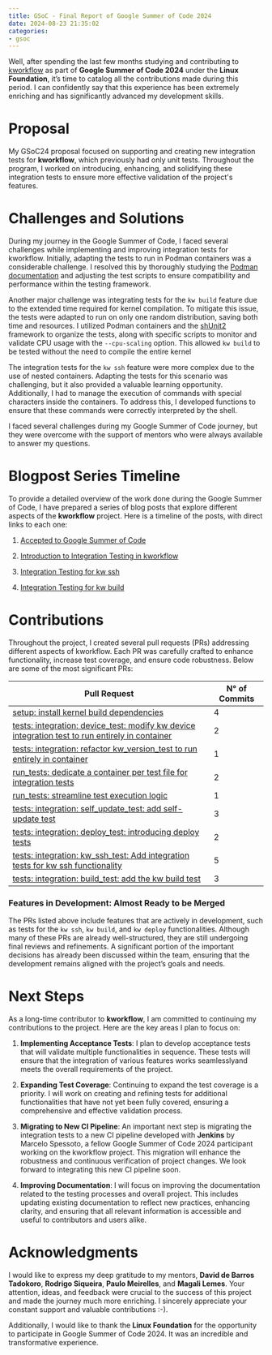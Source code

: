 ```yaml
---
title: GSoC - Final Report of Google Summer of Code 2024
date: 2024-08-23 21:35:02
categories:
- gsoc
---
```


Well, after spending the last few months studying and contributing to
[kworkflow](https://kworkflow.org/) as part of **Google Summer of Code 2024**
under the **Linux Foundation**, it’s time to catalog all the contributions made
during this period. I can confidently say that this experience has been
extremely enriching and has significantly advanced my development skills.

# Proposal

My GSoC24 proposal focused on supporting and creating new integration tests for
**kworkflow**, which previously had only unit tests. Throughout the program, I
worked on introducing, enhancing, and solidifying these integration tests to
ensure more effective validation of the project's features.

# Challenges and Solutions

During my journey in the Google Summer of Code, I faced several challenges
while implementing and improving integration tests for kworkflow. Initially,
adapting the tests to run in Podman containers was a considerable challenge. I
resolved this by thoroughly studying the [Podman
documentation](https://docs.podman.io/en/latest/) and adjusting the test
scripts to ensure compatibility and performance within the testing framework.

Another major challenge was integrating tests for the `kw build` feature due to
the extended time required for kernel compilation. To mitigate this issue, the
tests were adapted to run on only one random distribution, saving both time and
resources. I utilized Podman containers and the
[shUnit2](https://github.com/kward/shunit2) framework to organize the tests,
along with specific scripts to monitor and validate CPU usage with the
`--cpu-scaling` option. This allowed `kw build` to be tested without the need
to compile the entire kernel

The integration tests for the `kw ssh` feature were more complex due to the use
of nested containers. Adapting the tests for this scenario was challenging, but
it also provided a valuable learning opportunity. Additionally, I had to manage
the execution of commands with special characters inside the containers. To
address this, I developed functions to ensure that these commands were
correctly interpreted by the shell.

I faced several challenges during my Google Summer of Code journey, but they
were overcome with the support of mentors who were always available to answer
my questions.

# Blogpost Series Timeline

To provide a detailed overview of the work done during the Google Summer of
Code, I have prepared a series of blog posts that explore different aspects of
the **kworkflow** project. Here is a timeline of the posts, with direct links to
each one:

1. [Accepted to Google Summer of Code](https://aquilamacedo.github.io/gsoc/kworkflow/integration%20tests/2024/05/03/got-accepted-into-gsoc/)

2. [Introduction to Integration Testing in kworkflow ](https://aquilamacedo.github.io/gsoc/kworkflow/integration-tests/2024/06/26/introduction-to-integration-testing/)

3. [Integration Testing for kw ssh](https://aquilamacedo.github.io/gsoc/kworkflow/integration-tests/kw-ssh/2024/07/30/integration-for-kw-ssh/)

4. [Integration Testing for kw build](https://aquilamacedo.github.io/gsoc/kworkflow/integration-tests/kw-build/2024/08/20/integration-for-kw-build/)


# Contributions

Throughout the project, I created several pull requests (PRs) addressing
different aspects of kworkflow. Each PR was carefully crafted to enhance
functionality, increase test coverage, and ensure code robustness. Below are
some of the most significant PRs:

| Pull Request | N° of Commits | 
| --- | --- |
| [setup: install kernel build dependencies](https://github.com/kworkflow/kworkflow/pull/1108) |4|
| [tests: integration: device_test: modify kw device integration test to run entirely in container](https://github.com/kworkflow/kworkflow/pull/1135) | 2 |
| [tests: integration: refactor kw_version_test to run entirely in container](https://github.com/kworkflow/kworkflow/pull/1113) | 1 |
| [run_tests: dedicate a container per test file for integration tests](https://github.com/kworkflow/kworkflow/pull/1130) | 2 |
| [run_tests: streamline test execution logic](https://github.com/kworkflow/kworkflow/pull/1148) | 1 |
| [tests: integration: self_update_test: add self-update test](https://github.com/kworkflow/kworkflow/pull/1055) | 3 |
| [tests: integration: deploy_test: introducing deploy tests](https://github.com/kworkflow/kworkflow/pull/1161) | 2 |
| [tests: integration: kw_ssh_test: Add integration tests for kw ssh functionality](https://github.com/kworkflow/kworkflow/pull/1116) | 5 |
| [tests: integration: build_test: add the kw build test](https://github.com/kworkflow/kworkflow/pull/1143) | 3 |

### Features in Development: Almost Ready to be Merged

The PRs listed above include features that are actively in development, such as
tests for the `kw ssh`, `kw build`, and `kw deploy` functionalities. Although
many of these PRs are already well-structured, they are still undergoing final
reviews and refinements. A significant portion of the important decisions has
already been discussed within the team, ensuring that the development remains
aligned with the project’s goals and needs.

# Next Steps

As a long-time contributor to **kworkflow**, I am committed to continuing my
contributions to the project. Here are the key areas I plan to focus on:

1. **Implementing Acceptance Tests**:
 I plan to develop acceptance tests that will validate multiple functionalities
 in sequence. These tests will ensure that the integration of various features
 works seamlesslyand meets the overall requirements of the project.

2. **Expanding Test Coverage**:
 Continuing to expand the test coverage is a priority. I will work on creating
 and refining tests for additional functionalities that have not yet been fully
 covered, ensuring a comprehensive and effective validation process.

3. **Migrating to New CI Pipeline**:
 An important next step is migrating the integration tests to a new CI pipeline
 developed with **Jenkins** by Marcelo Spessoto, a fellow Google Summer of Code
 2024 participant working on the kworkflow project. This migration will enhance
 the robustness and continuous verification of project changes. We look forward
 to integrating this new CI pipeline soon.

4. **Improving Documentation**:
 I will focus on improving the documentation related to the testing processes
 and overall project. This includes updating existing documentation to reflect
 new practices, enhancing clarity, and ensuring that all relevant information is
 accessible and useful to contributors and users alike.

# Acknowledgments

I would like to express my deep gratitude to my mentors, **David de Barros
Tadokoro**, **Rodrigo Siqueira**, **Paulo Meirelles**, and **Magali Lemes**.
Your attention, ideas, and feedback were crucial to the success of this project
and made the journey much more enriching. I sincerely appreciate your constant
support and valuable contributions :-).

Additionally, I would like to thank the **Linux Foundation** for the
opportunity to participate in Google Summer of Code 2024. It was an incredible
and transformative experience.
